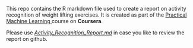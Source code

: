 This repo contains the R markdown file used to create a report on activity recognition of weight lifting exercises. It is created as part of the [Practical Machine Learning ](https://www.coursera.org/learn/practical-machine-learning) course on **Coursera**.

Please use *[Activity_Recognition_Report.md](https://github.com/sivaedupuganti/wle-activity-recognition/blob/master/Activity_Recognition_Report.md)* in case you like to review the report on github.
